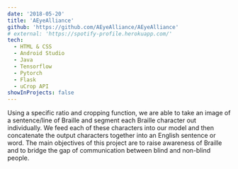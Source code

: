 ```yaml
---
date: '2018-05-20'
title: 'AEyeAlliance'
github: 'https://github.com/AEyeAlliance/AEyeAlliance'
# external: 'https://spotify-profile.herokuapp.com/'
tech:
  - HTML & CSS
  - Android Studio
  - Java
  - Tensorflow
  - Pytorch
  - Flask
  - uCrop API
showInProjects: false
---
```


Using a specific ratio and cropping function, we are able to take an image of a sentence/line of Braille and segment each Braille character out individually. We feed each of these characters into our model and then concatenate the output characters together into an English sentence or word. The main objectives of this project are to raise awareness of Braille and to bridge the gap of communication between blind and non-blind people.
